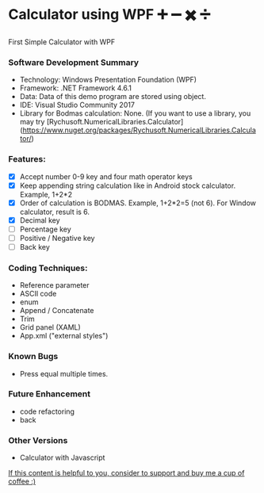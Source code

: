 # Calculator using WPF  :heavy_plus_sign: :heavy_minus_sign: :heavy_multiplication_x: :heavy_division_sign:
First Simple Calculator with WPF

### Software Development Summary
- Technology: Windows Presentation Foundation (WPF) 
- Framework: .NET Framework 4.6.1
- Data: Data of this demo program are stored using object.
- IDE: Visual Studio Community 2017
- Library for Bodmas calculation: None. (If you want to use a library, you may try [Rychusoft.NumericalLibraries.Calculator] (https://www.nuget.org/packages/Rychusoft.NumericalLibraries.Calculator/)

### Features:
- [x] Accept number 0-9 key and four math operator keys
- [x] Keep appending string calculation like in Android stock calculator. Example, 1+2*2
- [x] Order of calculation is BODMAS. Example, 1+2*2=5 (not 6). For Window calculator, result is 6.
- [x] Decimal key
- [ ] Percentage key
- [ ] Positive / Negative key
- [ ] Back key

### Coding Techniques:
- Reference parameter
- ASCII code
- enum
- Append / Concatenate
- Trim
- Grid panel (XAML)
- App.xml ("external styles")

### Known Bugs
- Press equal multiple times.

### Future Enhancement
- code refactoring
- back 

### Other Versions
- Calculator with Javascript

[If this content is helpful to you, consider to support and buy me a cup of coffee :) ](https://ko-fi.com/V7V2PN67)
